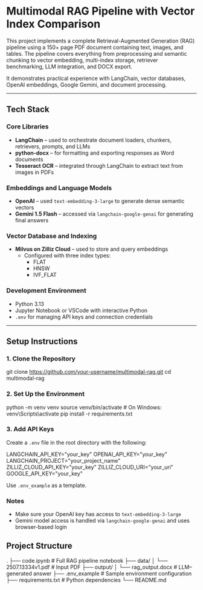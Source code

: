 # Multimodal RAG Pipeline with Vector Index Comparison

This project implements a complete Retrieval-Augmented Generation (RAG) pipeline using a 150+ page PDF document containing text, images, and tables. The pipeline covers everything from preprocessing and semantic chunking to vector embedding, multi-index storage, retriever benchmarking, LLM integration, and DOCX export.

It demonstrates practical experience with LangChain, vector databases, OpenAI embeddings, Google Gemini, and document processing.

---

## Tech Stack

### Core Libraries
- **LangChain** – used to orchestrate document loaders, chunkers, retrievers, prompts, and LLMs  
- **python-docx** – for formatting and exporting responses as Word documents  
- **Tesseract OCR** – integrated through LangChain to extract text from images in PDFs  

### Embeddings and Language Models
- **OpenAI** – used `text-embedding-3-large` to generate dense semantic vectors  
- **Gemini 1.5 Flash** – accessed via `langchain-google-genai` for generating final answers  

### Vector Database and Indexing
- **Milvus on Zilliz Cloud** – used to store and query embeddings  
  - Configured with three index types:  
    - FLAT  
    - HNSW  
    - IVF_FLAT  

### Development Environment
- Python 3.13  
- Jupyter Notebook or VSCode with interactive Python  
- `.env` for managing API keys and connection credentials  

---

## Setup Instructions

### 1. Clone the Repository


git clone https://github.com/your-username/multimodal-rag.git
cd multimodal-rag


### 2. Set Up the Environment


python -m venv venv
source venv/bin/activate      # On Windows: venv\Scripts\activate
pip install -r requirements.txt

### 3. Add API Keys

Create a `.env` file in the root directory with the following:


LANGCHAIN_API_KEY="your_key"
OPENAI_API_KEY="your_key"
LANGCHAIN_PROJECT="your_project_name"
ZILLIZ_CLOUD_API_KEY="your_key"
ZILLIZ_CLOUD_URI="your_uri"
GOOGLE_API_KEY="your_key"

Use `.env_example` as a template.

### Notes

- Make sure your OpenAI key has access to `text-embedding-3-large`
- Gemini model access is handled via `langchain-google-genai` and uses browser-based login

## Project Structure


.
├── code.ipynb              # Full RAG pipeline notebook
├── data/
│   └── 2507.13334v1.pdf    # Input PDF
├── output/
│   └── rag_output.docx     # LLM–generated answer
├── .env_example            # Sample environment configuration
├── requirements.txt        # Python dependencies
└── README.md


